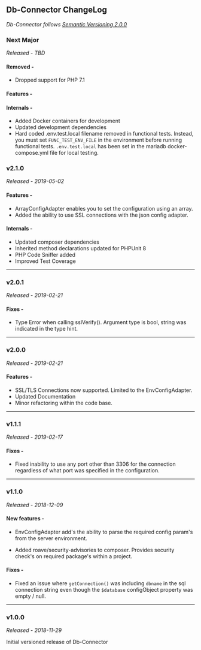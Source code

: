 ## Db-Connector ChangeLog
*Db-Connector follows [Semantic Versioning 2.0.0](https://semver.org/)*

### Next Major
*Released - TBD*

#### Removed -
- Dropped support for PHP 7.1

#### Features -

#### Internals -
- Added Docker containers for development
- Updated development dependencies
- Hard coded .env.test.local filename removed in functional tests. Instead, you must
set `FUNC_TEST_ENV_FILE` in the environment before running functional tests. `.env.test.local`
has been set in the mariadb docker-compose.yml file for local testing. 


### v2.1.0
*Released - 2019-05-02*

#### Features -

- ArrayConfigAdapter enables you to set the configuration using an array.
- Added the ability to use SSL connections with the json config adapter.

#### Internals -
- Updated composer dependencies
- Inherited method declarations updated for PHPUnit 8
- PHP Code Sniffer added
- Improved Test Coverage

---

### v2.0.1
*Released - 2019-02-21*

#### Fixes -
- Type Error when calling sslVerify(). Argument type is bool, string was indicated in the type hint.

---

### v2.0.0
*Released - 2019-02-21*

#### Features -
- SSL/TLS Connections now supported. Limited to the EnvConfigAdapter.
- Updated Documentation
- Minor refactoring within the code base.

---

### v1.1.1
*Released - 2019-02-17*

#### Fixes -
- Fixed inability to use any port other than 3306 for the connection
regardless of what port was specified in the configuration.

---

### v1.1.0
*Released - 2018-12-09*

#### New features -
- EnvConfigAdapter add's the ability to parse the required config param's from
the server environment.

- Added roave/security-advisories to composer. Provides security check's on
required package's within a project.

#### Fixes -
- Fixed an issue where `getConnection()` was including `dbname` in the sql 
connection string even though the `$database` configObject property was empty / null.
---
### v1.0.0
*Released - 2018-11-29*

Initial versioned release of Db-Connector